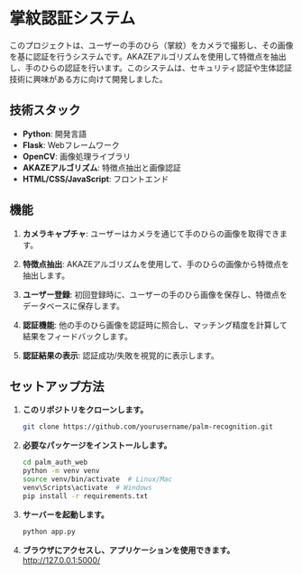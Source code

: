 # 掌紋認証システム

このプロジェクトは、ユーザーの手のひら（掌紋）をカメラで撮影し、その画像を基に認証を行うシステムです。AKAZEアルゴリズムを使用して特徴点を抽出し、手のひらの認証を行います。このシステムは、セキュリティ認証や生体認証技術に興味がある方に向けて開発しました。

## 技術スタック

- **Python**: 開発言語
- **Flask**: Webフレームワーク
- **OpenCV**: 画像処理ライブラリ
- **AKAZEアルゴリズム**: 特徴点抽出と画像認証
- **HTML/CSS/JavaScript**: フロントエンド

## 機能

1. **カメラキャプチャ**:
   ユーザーはカメラを通じて手のひらの画像を取得できます。
   
2. **特徴点抽出**:
   AKAZEアルゴリズムを使用して、手のひらの画像から特徴点を抽出します。

3. **ユーザー登録**:
   初回登録時に、ユーザーの手のひら画像を保存し、特徴点をデータベースに保存します。

4. **認証機能**:
   他の手のひら画像を認証時に照合し、マッチング精度を計算して結果をフィードバックします。

5. **認証結果の表示**:
   認証成功/失敗を視覚的に表示します。

## セットアップ方法

1. **このリポジトリをクローンします。**
   ```bash
   git clone https://github.com/yourusername/palm-recognition.git

2. **必要なパッケージをインストールします。**
   ```bash
   cd palm_auth_web
   python -m venv venv
   source venv/bin/activate  # Linux/Mac
   venv\Scripts\activate  # Windows
   pip install -r requirements.txt

3. **サーバーを起動します。**
   ```bash
   python app.py

4. **ブラウザにアクセスし、アプリケーションを使用できます。**
   http://127.0.0.1:5000/
